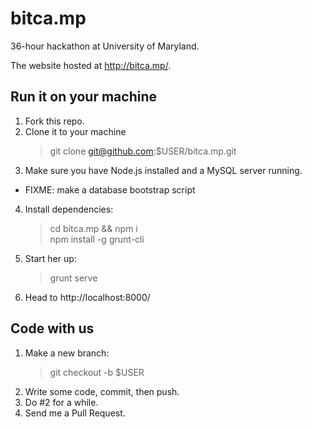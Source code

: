 bitca.mp
========

36-hour hackathon at University of Maryland.

The website hosted at http://bitca.mp/.


## Run it on your machine

1. Fork this repo.
2. Clone it to your machine  
    > git clone git@github.com:$USER/bitca.mp.git
3. Make sure you have Node.js installed and a MySQL server running.  
  * FIXME: make a database bootstrap script 
4. Install dependencies:  
    > cd bitca.mp && npm i  
    > npm install -g grunt-cli
5. Start her up:  
    > grunt serve
6. Head to http://localhost:8000/


## Code with us

1. Make a new branch:
    > git checkout -b $USER
2. Write some code, commit, then push.
3. Do #2 for a while.
4. Send me a Pull Request.
